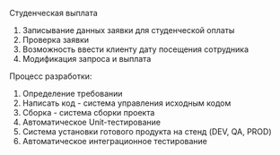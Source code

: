 Студенческая выплата
1. Записывание данных заявки для студенческой оплаты 
2. Проверка заявки 
3. Возможность ввести клиенту дату посещения сотрудника 
4. Модификация запроса и выплата

Процесс разработки:
1. Определение требовании
2. Написать код - система управления исходным кодом
3. Сборка - система сборки проекта
4. Автоматическое Unit-тестирование
5. Система установки готового продукта на стенд (DEV, QA, PROD)
6. Автоматическое интеграционное тестирование